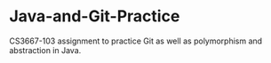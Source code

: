 # Java-and-Git-Practice
CS3667-103 assignment to practice Git as well as polymorphism and abstraction in Java.
